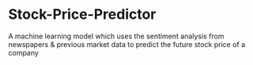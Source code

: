 # Stock-Price-Predictor

A machine learning model which uses the sentiment analysis from newspapers & previous market data to predict the future stock price of a company
